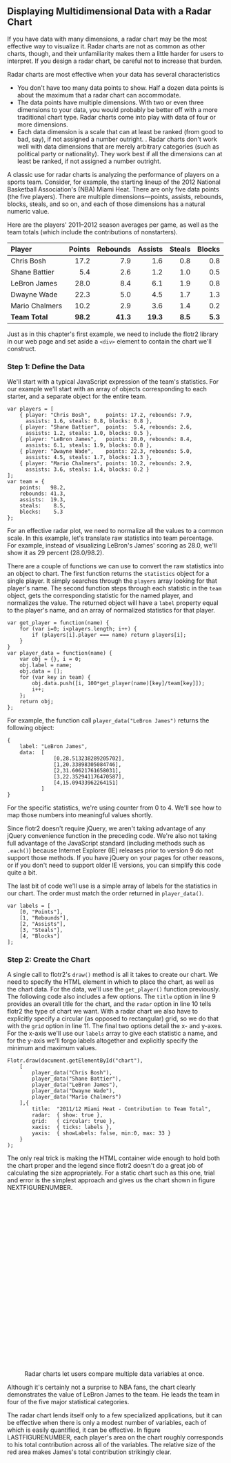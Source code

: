 ## Displaying Multidimensional Data with a Radar Chart

If you have data with many dimensions, a radar chart may be the most effective way to visualize it. Radar charts are not as common as other charts, though, and their unfamiliarity makes them a little harder for users to interpret. If you design a radar chart, be careful not to increase that burden.

Radar charts are most effective when your data has several characteristics

* You don't have too many data points to show. Half a dozen data points is about the maximum that a radar chart can accommodate.
* The data points have multiple dimensions. With two or even three dimensions to your data, you would probably be better off with a more traditional chart type. Radar charts come into play with data of four or more dimensions.
* Each data dimension is a scale that can at least be ranked (from good to bad, say), if not assigned a number outright. . Radar charts don't work well with data dimensions that are merely arbitrary categories (such as political party or nationality). They work best if all the dimensions can at least be ranked, if not assigned a number outright.

A classic use for radar charts is analyzing the performance of players on a sports team. Consider, for example, the starting lineup of the 2012 National Basketball Association's (<span class="smcp">NBA</span>) Miami Heat. There are only five data points (the five players). There are multiple dimensions—points, assists, rebounds, blocks, steals, and so on, and each of those dimensions has a natural numeric value.

Here are the players' 2011–2012 season averages per game, as well as the team totals (which include the contributions of nonstarters).

| Player         | Points | Rebounds | Assists | Steals | Blocks |
|:---------------|-------:|---------:|--------:|-------:|-------:|
| Chris Bosh     |  17.2  |   7.9    |   1.6   |   0.8  |   0.8  |
| Shane Battier  |   5.4  |   2.6    |   1.2   |   1.0  |   0.5  |
| LeBron James   |  28.0  |   8.4    |   6.1   |   1.9  |   0.8  |
| Dwayne Wade    |  22.3  |   5.0    |   4.5   |   1.7  |   1.3  |
| Mario Chalmers |  10.2  |   2.9    |   3.6   |   1.4  |   0.2  |
| **Team Total** |**98.2**|**41.3**  |**19.3** | **8.5**| **5.3**|

Just as in this chapter's first example, we need to include the flotr2 library in our web page and set aside a `<div>` element to contain the chart we'll construct.

### Step 1: Define the Data

We'll start with a typical JavaScript expression of the team's statistics. For our example we'll start with an array of objects corresponding to each starter, and a separate object for the entire team.

``` {.javascript .numberLines}
var players = [
    { player: "Chris Bosh",     points: 17.2, rebounds: 7.9, 
      assists: 1.6, steals: 0.8, blocks: 0.8 },
    { player: "Shane Battier",  points:  5.4, rebounds: 2.6, 
      assists: 1.2, steals: 1.0, blocks: 0.5 },
    { player: "LeBron James",   points: 28.0, rebounds: 8.4, 
      assists: 6.1, steals: 1.9, blocks: 0.8 },
    { player: "Dwayne Wade",    points: 22.3, rebounds: 5.0, 
      assists: 4.5, steals: 1.7, blocks: 1.3 },
    { player: "Mario Chalmers", points: 10.2, rebounds: 2.9, 
      assists: 3.6, steals: 1.4, blocks: 0.2 }
];
var team = {
    points:   98.2,
    rebounds: 41.3,
    assists:  19.3,
    steals:    8.5,
    blocks:    5.3
};
```

For an effective radar plot, we need to normalize all the values to a common scale. In this example, let's translate raw statistics into team percentage. For example, instead of visualizing LeBron's James' scoring as 28.0, we'll show it as 29 percent (28.0/98.2).

There are a couple of functions we can use to convert the raw statistics into an object to chart. The first function returns the `statistics` object for a single player. It simply searches through the `players` array looking for that player's name. The second function steps through each statistic in the `team` object, gets the corresponding statistic for the named player, and normalizes the value. The returned object will have a `label` property equal to the player's name, and an array of normalized statistics for that player.

``` {.javascript .numberLines}
var get_player = function(name) {
    for (var i=0; i<players.length; i++) {
        if (players[i].player === name) return players[i];
    }
}
var player_data = function(name) {
    var obj = {}, i = 0;
    obj.label = name;
    obj.data = [];
    for (var key in team) {
        obj.data.push([i, 100*get_player(name)[key]/team[key]]);
        i++;
    };
    return obj;
};
```

For example, the function call `player_data("LeBron James")` returns the following object:

``` {.javascript .numberLines}
{
    label: "LeBron James",
    data:  [
               [0,28.513238289205702],
               [1,20.33898305084746],
               [2,31.60621761658031],
               [3,22.352941176470587],
               [4,15.09433962264151]
           ]
}
```

For the specific statistics, we're using counter from 0 to 4. We'll see how to map those numbers into meaningful values shortly.

Since flotr2 doesn't require jQuery, we aren't taking advantage of any jQuery convenience function in the preceding code. We're also not taking full advantage of the JavaScript standard (including methods such as `.each()`) because Internet Explorer (<span class="smcp">IE</span>) releases prior to version 9 do not support those methods. If you have jQuery on your pages for other reasons, or if you don't need to support older <span class="smcp">IE</span> versions, you can simplify this code quite a bit.

The last bit of code we'll use is a simple array of labels for the statistics in our chart. The order must match the order returned in `player_data()`.

``` {.javascript .numberLines}
var labels = [
    [0, "Points"],
    [1, "Rebounds"],
    [2, "Assists"],
    [3, "Steals"],
    [4, "Blocks"]
];
```

### Step 2: Create the Chart

A single call to flotr2's `draw()` method is all it takes to create our chart. We need to specify the <span class="smcp">HTML</span> element in which to place the chart, as well as the chart data. For the data, we'll use the `get_player()` function previously. The following code also includes a few options. The `title` option in line 9 provides an overall title for the chart, and the `radar` option in line 10 tells flotr2 the type of chart we want. With a radar chart we also have to explicitly specify a circular (as opposed to rectangular) grid, so we do that with the `grid` option in line 11. The final two options detail the x- and y-axes. For the x-axis we'll use our `labels` array to give each statistic a name, and for the y-axis we'll forgo labels altogether and explicitly specify the minimum and maximum values.

``` {.javascript .numberLines}
Flotr.draw(document.getElementById("chart"),
    [
        player_data("Chris Bosh"),
        player_data("Shane Battier"),
        player_data("LeBron James"),
        player_data("Dwayne Wade"),
        player_data("Mario Chalmers")
    ],{
        title:  "2011/12 Miami Heat - Contribution to Team Total",
        radar:  { show: true },
        grid:   { circular: true },
        xaxis:  { ticks: labels },
        yaxis:  { showLabels: false, min:0, max: 33 }
    }
);
```

The only real trick is making the <span class="smcp">HTML</span> container wide enough to hold both the chart proper and the legend since flotr2 doesn't do a great job of calculating the size appropriately. For a static chart such as this one, trial and error is the simplest approach and gives us the chart shown in figure NEXTFIGURENUMBER.

<figure>
<div id='radar-chart1' style="width:600px;height:400px;"></div>
<figcaption>Radar charts let users compare multiple data variables at once.</figcaption>
</figure>

Although it's certainly not a surprise to <span class="smcp">NBA</span> fans, the chart clearly demonstrates the value of LeBron James to the team. He leads the team in four of the five major statistical categories.

The radar chart lends itself only to a few specialized applications, but it can be effective when there is only a modest number of variables, each of which is easily quantified, it can be effective. In figure LASTFIGURENUMBER, each player's area on the chart roughly corresponds to his total contribution across all of the variables. The relative size of the red area makes James's total contribution strikingly clear.

<script>
;(function(){

    draw = function() {
        
        var players = [
            { player: "Chris Bosh",     points: 17.2, rebounds: 7.9, assists: 1.6, steals: 0.8, blocks: 0.8 },
            { player: "Shane Battier",  points:  5.4, rebounds: 2.6, assists: 1.2, steals: 1.0, blocks: 0.5 },
            { player: "LeBron James",   points: 28.0, rebounds: 8.4, assists: 6.1, steals: 1.9, blocks: 0.8 },
            { player: "Dwayne Wade",    points: 22.3, rebounds: 5.0, assists: 4.5, steals: 1.7, blocks: 1.3 },
            { player: "Mario Chalmers", points: 10.2, rebounds: 2.9, assists: 3.6, steals: 1.4, blocks: 0.2 },
        ];
        var team = {
            points:   98.2,
            rebounds: 41.3,
            assists:  19.3,
            steals:    8.5,
            blocks:    5.3,
        };
        var get_player = function(name) {
            for (var i=0; i<players.length; i++) {
                if (players[i].player === name) return players[i];
            }
        }
        var player_data = function(name) {
            var obj = {}, i = 0;
            obj.label = name;
            obj.data = [];
            for (var key in team) {
                obj.data.push([i, 100*get_player(name)[key]/team[key]]);
                i++;
            };
            return obj;
        };
        var labels = [
            [0, "Points"],
            [1, "Rebounds"],
            [2, "Assists"],
            [3, "Steals"],
            [4, "Blocks"],
        ];
        
        Flotr.draw(document.getElementById("radar-chart1"),
            [
                player_data("LeBron James"),
                player_data("Dwayne Wade"),
                player_data("Chris Bosh"),
                player_data("Mario Chalmers"),
                player_data("Shane Battier")
            ],{
                colors: [chartStyles.color.primary,chartStyles.color.alternateLightest,chartStyles.color.secondaryLightest,chartStyles.color.alternateDarkest,chartStyles.color.secondaryDarkest],
                fontColor: chartStyles.color.text,
                title:  "2011/12 Miami Heat Starting Lineup - Contribution to Team Total",
                radar:  { show: true, radiusRatio: 0.9},
                grid:   { circular: true, color: chartStyles.color.text },
                xaxis:  { ticks: labels, },
                yaxis:  { showLabels: false, min:0, max: 33, },
                legend: {position: "nw", backgroundOpacity: 0, },
            }
        );
           
        var dummyElements = document.getElementsByClassName('flotr-dummy-div');
        Array.prototype.forEach.call(dummyElements, function(dummyElement){
            dummyElement.parentNode.style.display = 'none';
        });

    };
    
    if (typeof contentLoaded != "undefined") {
        contentLoaded.done(draw);
    } else {
        window.addEventListener('load', draw);
    }

}());
</script>


